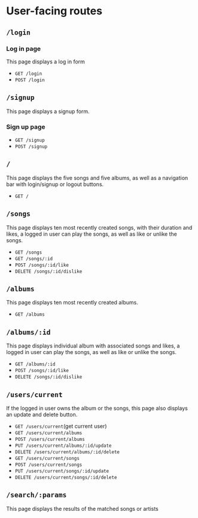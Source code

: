 # User-facing routes

## `/login`

### Log in page

This page displays a log in form

* `GET /login`
* `POST /login`

## `/signup`

This page displays a signup form.

### Sign up page

* `GET /signup`
* `POST /signup`

## `/`

This page displays the five songs and five albums, as well as a navigation bar with login/signup or logout buttons. 

* `GET /`


## `/songs`

This page displays ten most recently created songs, with their duration and likes, a logged in user can play the songs, as well as like or unlike the songs.

* `GET /songs`
* `GET /songs/:id`
* `POST /songs/:id/like`
* `DELETE /songs/:id/dislike`

## `/albums`

This page displays ten most recently created albums.

* `GET /albums`


## `/albums/:id`

This page displays individual album with associated songs and likes, a logged in user can play the songs, as well as like or unlike the songs.

* `GET /albums/:id`
* `POST /songs/:id/like`
* `DELETE /songs/:id/dislike`


## `/users/current`

 If the logged in user owns the album or the songs, this page also displays an update and delete button. 

* `GET /users/current`(get current user)
* `GET /users/current/albums`
* `POST /users/current/albums`
* `PUT /users/current/albums/:id/update`
* `DELETE /users/current/albums/:id/delete`
* `GET /users/current/songs`
* `POST /users/current/songs`
* `PUT /users/current/songs/:id/update`
* `DELETE /users/current/songs/:id/delete`


## `/search/:params`
This page displays the results of the matched songs or artists

